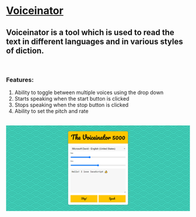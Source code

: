 ## <h1><u>Voiceinator</u></h1>
## Voiceinator is a tool which is used to read the text in different languages and in various styles of diction.
<br/>
<h3> Features: </h3>
<ol>
    <li>Ability to toggle between multiple voices using the drop down</li>
    <li>Starts speaking when the start button is clicked</li>
    <li>Stops speaking when the stop button is clicked</li>
    <li>Ability to set the pitch and rate</li>
</ol>
<br/>
<img src="./voicenator_UI.png"/>